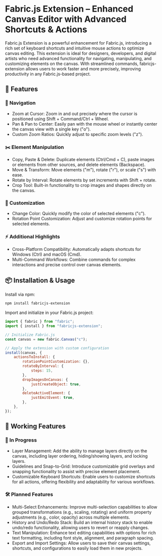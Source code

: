 # Fabric.js Extension – Enhanced Canvas Editor with Advanced Shortcuts & Actions
Fabric.js Extension is a powerful enhancement for Fabric.js, introducing a rich set of keyboard shortcuts and intuitive mouse actions to optimize canvas editing. This extension is ideal for designers, developers, and digital artists who need advanced functionality for navigating, manipulating, and customizing elements on the canvas. With streamlined commands, fabricjs-extension allows users to work faster and more precisely, improving productivity in any Fabric.js-based project.

## 🚀 Features
### 🔄 Navigation
- Zoom at Cursor: Zoom in and out precisely where the cursor is positioned using Shift + Command/Ctrl + Wheel.
- Pan & Pan to Center: Easily pan with the mouse wheel or instantly center the canvas view with a single key ("o").
- Custom Zoom Ratios: Quickly adjust to specific zoom levels ("z").
### ✂️ Element Manipulation
- Copy, Paste & Delete: Duplicate elements (Ctrl/Cmd + C), paste images or elements from other sources, and delete elements (Backspace).
- Move & Transform: Move elements ("m"), rotate ("r"), or scale ("s") with ease.
- Rotate by Interval: Rotate elements by set increments with Shift + rotate.
- Crop Tool: Built-in functionality to crop images and shapes directly on the canvas.
### 🎨 Customization
- Change Color: Quickly modify the color of selected elements ("c").
- Rotation Point Customization: Adjust and customize rotation points for selected elements.
### ⚡️ Additional Highlights
- Cross-Platform Compatibility: Automatically adapts shortcuts for Windows (Ctrl) and macOS (Cmd).
- Multi-Command Workflows: Combine commands for complex interactions and precise control over canvas elements.
## 📦 Installation & Usage
Install via npm:
```sh
npm install fabricjs-extension
```
Import and initialize in your Fabric.js project:
```javascript
import { fabric } from "fabric";
import { install } from "fabricjs-extension";

// Initialize Fabric.js
const canvas = new fabric.Canvas("c");

// Apply the extension with custom configuration
install(canvas, {
    actionsToInstall: {
        rotationPointCustomization: {},
        rotateByInterval: {
            steps: 15,
        },
        dropImagesOnCanvas: {
            justCreateObject: true,
        },
        deleteActiveElement: {
            justEmitEvent: true,
        },
    },
});
```
## 🚧 Working Features
### 📌 In Progress
- Layer Management: Add the ability to manage layers directly on the canvas, including layer ordering, hiding/showing layers, and locking layers.
- Guidelines and Snap-to-Grid: Introduce customizable grid overlays and snapping functionality to assist with precise element placement.
- Customizable Keyboard Shortcuts: Enable users to customize shortcuts for all actions, offering flexibility and adaptability for various workflows.
### 🛠 Planned Features
- Multi-Select Enhancements: Improve multi-selection capabilities to allow grouped transformations (e.g., scaling, rotating) and uniform property adjustments (e.g., color, opacity) across multiple elements.
- History and Undo/Redo Stack: Build an internal history stack to enable undo/redo functionality, allowing users to revert or reapply changes.
- Text Manipulation: Enhance text editing capabilities with options for rich text formatting, including font style, alignment, and paragraph spacing.
- Export and Import Settings: Allow users to save their canvas settings, shortcuts, and configurations to easily load them in new projects.